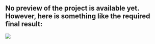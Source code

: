 ## No preview of the project is available yet. However, here is something like the required final result:
![](game.gif)
